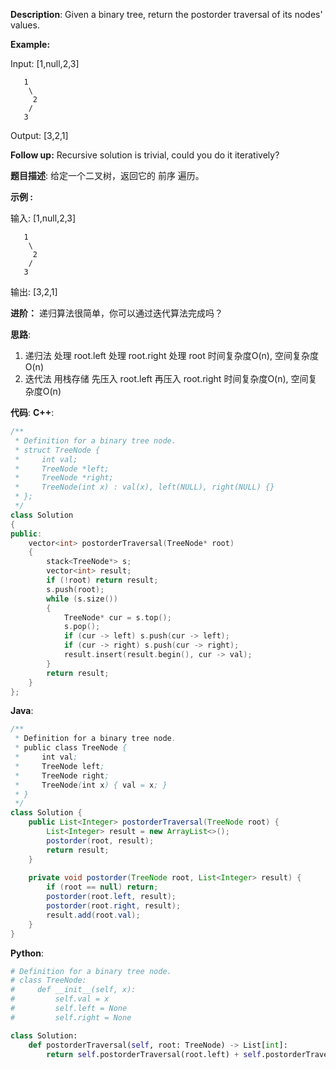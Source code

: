 __Description__:
Given a binary tree, return the postorder traversal of its nodes' values.

__Example:__

Input: [1,null,2,3]
```
   1
    \
     2
    /
   3
```
Output: [3,2,1]

__Follow up:__
Recursive solution is trivial, could you do it iteratively?

__题目描述__:
给定一个二叉树，返回它的 前序 遍历。

__示例 :__

输入: [1,null,2,3]  
```
   1
    \
     2
    /
   3 
```
输出: [3,2,1]

__进阶：__
递归算法很简单，你可以通过迭代算法完成吗？

__思路__:
1. 递归法
处理 root.left
处理 root.right
处理 root
时间复杂度O(n), 空间复杂度O(n)
2. 迭代法
用栈存储
先压入 root.left
再压入 root.right
时间复杂度O(n), 空间复杂度O(n)

__代码__:
__C++__:
```C++
/**
 * Definition for a binary tree node.
 * struct TreeNode {
 *     int val;
 *     TreeNode *left;
 *     TreeNode *right;
 *     TreeNode(int x) : val(x), left(NULL), right(NULL) {}
 * };
 */
class Solution 
{
public:
    vector<int> postorderTraversal(TreeNode* root) 
    {
        stack<TreeNode*> s;
        vector<int> result;
        if (!root) return result;
        s.push(root);
        while (s.size())
        {
            TreeNode* cur = s.top();
            s.pop();
            if (cur -> left) s.push(cur -> left);
            if (cur -> right) s.push(cur -> right);
            result.insert(result.begin(), cur -> val);
        }
        return result;
    }
};
```

__Java__:
```Java
/**
 * Definition for a binary tree node.
 * public class TreeNode {
 *     int val;
 *     TreeNode left;
 *     TreeNode right;
 *     TreeNode(int x) { val = x; }
 * }
 */
class Solution {
    public List<Integer> postorderTraversal(TreeNode root) {
        List<Integer> result = new ArrayList<>();
        postorder(root, result);
        return result;
    }
    
    private void postorder(TreeNode root, List<Integer> result) {
        if (root == null) return;
        postorder(root.left, result);
        postorder(root.right, result);
        result.add(root.val);
    }
}
```

__Python__:
```Python
# Definition for a binary tree node.
# class TreeNode:
#     def __init__(self, x):
#         self.val = x
#         self.left = None
#         self.right = None

class Solution:
    def postorderTraversal(self, root: TreeNode) -> List[int]:
        return self.postorderTraversal(root.left) + self.postorderTraversal(root.right) + [root.val] if root else []
```